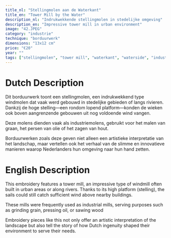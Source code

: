 ```yaml
---
title_nl: "Stellingmolen aan de Waterkant"
title_en: "Tower Mill by the Water"
description_nl: "Indrukwekkende stellingmolen in stedelijke omgeving"
description_en: "Impressive tower mill in urban environment"
image: "42.JPEG"
category: "industrie"
technique: "borduurwerk"
dimensions: "13x12 cm"
price: "€20"
year: ""
tags: ["stellingmolen", "tower mill", "waterkant", "waterside", "industrie", "industrial", "platform", "stelling", "stedelijk", "urban"]
---
```


# Dutch Description

Dit borduurwerk toont een stellingmolen, een indrukwekkend type windmolen dat vaak werd gebouwd in stedelijke gebieden of langs rivieren. Dankzij de hoge stelling—een rondom lopend platform—konden de wieken ook boven aangrenzende gebouwen uit nog voldoende wind vangen.

Deze molens dienden vaak als industriemolens, gebruikt voor het malen van graan, het persen van olie of het zagen van hout.

Borduurwerken zoals deze geven niet alleen een artistieke interpretatie van het landschap, maar vertellen ook het verhaal van de slimme en innovatieve manieren waarop Nederlanders hun omgeving naar hun hand zetten.

# English Description

This embroidery features a tower mill, an impressive type of windmill often built in urban areas or along rivers. Thanks to its high platform (stelling), the sails could still catch sufficient wind above nearby buildings.

These mills were frequently used as industrial mills, serving purposes such as grinding grain, pressing oil, or sawing wood

Embroidery pieces like this not only offer an artistic interpretation of the landscape but also tell the story of how Dutch ingenuity shaped their environment to serve their needs.

